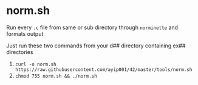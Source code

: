 # norm.sh  
Run every ```.c``` file from same or sub directory through ```norminette``` and formats output  
  
Just run these two commands from your d## directory containing ex## directories  
1. ```curl -o norm.sh https://raw.githubusercontent.com/ayip001/42/master/tools/norm.sh```  
2. ```chmod 755 norm.sh && ./norm.sh```
